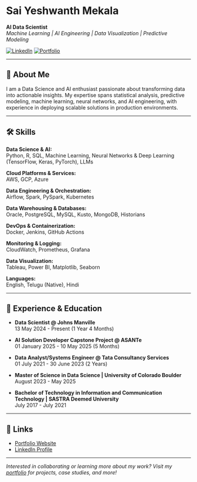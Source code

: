 # Sai Yeshwanth Mekala

**AI Data Scientist**  
_Machine Learning | AI Engineering | Data Visualization | Predictive Modeling_

[![LinkedIn](https://img.shields.io/badge/LinkedIn-Profile-blue?logo=linkedin)](https://www.linkedin.com/in/sai-yeshwanth-mekala/)
[![Portfolio](https://img.shields.io/badge/Portfolio-Website-green)](https://msaiyeshwanth.github.io/portfolio/)

---

## 👋 About Me

I am a Data Science and AI enthusiast passionate about transforming data into actionable insights. My expertise spans statistical analysis, predictive modeling, machine learning, neural networks, and AI engineering, with experience in deploying scalable solutions in production environments.

---

## 🛠️ Skills

**Data Science & AI:**  
Python, R, SQL, Machine Learning, Neural Networks & Deep Learning (TensorFlow, Keras, PyTorch), LLMs

**Cloud Platforms & Services:**  
AWS, GCP, Azure

**Data Engineering & Orchestration:**  
Airflow, Spark, PySpark, Kubernetes

**Data Warehousing & Databases:**  
Oracle, PostgreSQL, MySQL, Kusto, MongoDB, Historians

**DevOps & Containerization:**  
Docker, Jenkins, GitHub Actions

**Monitoring & Logging:**  
CloudWatch, Prometheus, Grafana

**Data Visualization:**  
Tableau, Power BI, Matplotlib, Seaborn

**Languages:**  
English, Telugu (Native), Hindi

---

## 💼 Experience & Education

- **Data Scientist @ Johns Manville**  
  13 May 2024 - Present (1 Year 4 Months)

- **AI Solution Developer Capstone Project @ ASANTe**  
  01 January 2025 - 10 May 2025 (5 Months)

- **Data Analyst/Systems Engineer @ Tata Consultancy Services**  
  01 July 2021 - 30 June 2023 (2 Years)

- **Master of Science in Data Science | University of Colorado Boulder**  
  August 2023 - May 2025

- **Bachelor of Technology in Information and Communication Technology | SASTRA Deemed University**  
  July 2017 - July 2021

---

## 🔗 Links

- [Portfolio Website](https://msaiyeshwanth.github.io/portfolio/)
- [LinkedIn Profile](https://www.linkedin.com/in/sai-yeshwanth-mekala/)

---

_Interested in collaborating or learning more about my work? Visit my [portfolio](https://msaiyeshwanth.github.io/portfolio/) for projects, case studies, and more!_